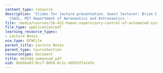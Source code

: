 ```yaml
---
content_type: resource
description: 'Slides for lecture presentation. Guest lecturer: Brian C. Williams,
  CSAIL, MIT Department of Aeronautics and Astronautics.'
file: /media/courses/16-422-human-supervisory-control-of-automated-systems-spring-2004/8bebba936cc780586c1ce69332fa1a7e_041504_unmanned.pdf
file_type: application/pdf
learning_resource_types:
- Lecture Notes
ocw_type: OCWFile
parent_title: Lecture Notes
parent_type: CourseSection
resourcetype: Document
title: 041504_unmanned.pdf
uid: 8bebba93-6cc7-8058-6c1c-e69332fa1a7e
---
```

